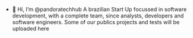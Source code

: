 - 👋 Hi, I’m @pandoratechhub
A brazilian Start Up focussed in software development, with a complete team, since analysts,
developers and software engineers. Some of our publics projects and tests will be uploaded here

<!---
pandoratechhub/pandoratechhub is a ✨ special ✨ repository because its `README.md` (this file) appears on your GitHub profile.
You can click the Preview link to take a look at your changes.
--->
